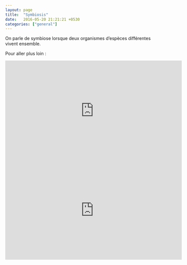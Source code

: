 ```yaml
---
layout: page
title:  "Symbiosis"
date:   2016-05-20 21:21:21 +0530
categories: ["general"]
---
```


On parle de symbiose lorsque deux organismes d’espèces différentes vivent ensemble.

Pour aller plus loin :

<iframe width="560" height="315" src="https://www.youtube.com/embed/S3z6oStU578" frameborder="0" allow="accelerometer; autoplay; clipboard-write; encrypted-media; gyroscope; picture-in-picture" allowfullscreen></iframe>


<iframe width="560" height="315" src="https://www.youtube.com/embed/cmgMffsrA7c" frameborder="0" allow="accelerometer; autoplay; clipboard-write; encrypted-media; gyroscope; picture-in-picture" allowfullscreen></iframe>
